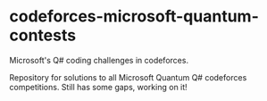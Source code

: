 # codeforces-microsoft-quantum-contests
Microsoft's Q# coding challenges in codeforces.

Repository for solutions to all Microsoft Quantum Q# codeforces competitions. Still has some gaps, working on it!
